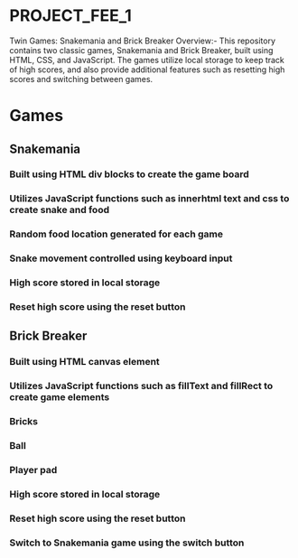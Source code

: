 # PROJECT_FEE_1
Twin Games: Snakemania and Brick Breaker
Overview:-
    This repository contains two classic games, Snakemania and Brick Breaker, built using HTML, CSS, and JavaScript. The games utilize local storage to keep track of high scores, and also provide additional features such as resetting high scores and switching between games.

# Games
##  Snakemania
###     Built using HTML div blocks to create the game board
###     Utilizes JavaScript functions such as innerhtml text and css to create snake and food
###     Random food location generated for each game
###     Snake movement controlled using keyboard input
###     High score stored in local storage
###     Reset high score using the reset button
##  Brick Breaker
###     Built using HTML canvas element
###     Utilizes JavaScript functions such as fillText and fillRect to create game elements
###     Bricks
###     Ball
###     Player pad
###     High score stored in local storage
###     Reset high score using the reset button
###     Switch to Snakemania game using the switch button
